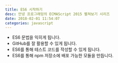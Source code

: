 ```yaml
---
title: ES6 시작하기
desc: 안녕 프로그래밍의 ECMAScript 2015 펼쳐보기 시리즈
date: 2018-02-01 11:54:07
categories: javascript
---
```


- ES6 문법을 익히게 됩니다.
- GitHub를 잘 활용할 수 있게 됩니다.
- ES6를 통해 테스트 코드를 작성할 수 있게 됩니다.
- ES6를 통해 npm 저장소에 배포 가능한 모듈을 만듭니다.

